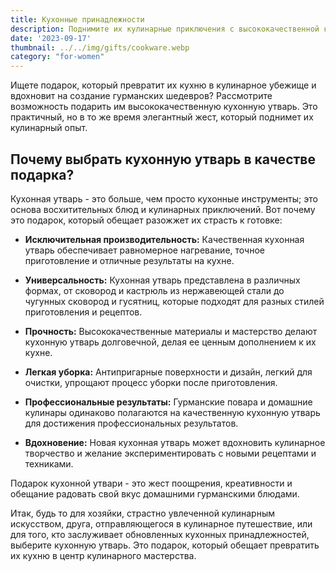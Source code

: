 ```yaml
---
title: Кухонные принадлежности
description: Поднимите их кулинарные приключения с высококачественной кухонной утварью.
date: '2023-09-17'
thumbnail: ../../img/gifts/cookware.webp
category: "for-women"
---
```

Ищете подарок, который превратит их кухню в кулинарное убежище и вдохновит на создание гурманских шедевров? Рассмотрите возможность подарить им высококачественную кухонную утварь. Это практичный, но в то же время элегантный жест, который поднимет их кулинарный опыт.

## Почему выбрать кухонную утварь в качестве подарка?

Кухонная утварь - это больше, чем просто кухонные инструменты; это основа восхитительных блюд и кулинарных приключений. Вот почему это подарок, который обещает разожжет их страсть к готовке:

- **Исключительная производительность:** Качественная кухонная утварь обеспечивает равномерное нагревание, точное приготовление и отличные результаты на кухне.

- **Универсальность:** Кухонная утварь представлена в различных формах, от сковород и кастрюль из нержавеющей стали до чугунных сковород и гусятниц, которые подходят для разных стилей приготовления и рецептов.

- **Прочность:** Высококачественные материалы и мастерство делают кухонную утварь долговечной, делая ее ценным дополнением к их кухне.

- **Легкая уборка:** Антипригарные поверхности и дизайн, легкий для очистки, упрощают процесс уборки после приготовления.

- **Профессиональные результаты:** Гурманские повара и домашние кулинары одинаково полагаются на качественную кухонную утварь для достижения профессиональных результатов.

- **Вдохновение:** Новая кухонная утварь может вдохновить кулинарное творчество и желание экспериментировать с новыми рецептами и техниками.

Подарок кухонной утвари - это жест поощрения, креативности и обещание радовать свой вкус домашними гурманскими блюдами.

Итак, будь то для хозяйки, страстно увлеченной кулинарным искусством, друга, отправляющегося в кулинарное путешествие, или для того, кто заслуживает обновленных кухонных принадлежностей, выберите кухонную утварь. Это подарок, который обещает превратить их кухню в центр кулинарного мастерства.
